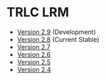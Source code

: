# TRLC LRM

* [Version 2.9](https://bmw-software-engineering.github.io/trlc/lrm.html) (Development)
* [Version 2.8](https://bmw-software-engineering.github.io/trlc/lrm-2.8.html) (Current Stable)
* [Version 2.7](https://bmw-software-engineering.github.io/trlc/lrm-2.7.html)
* [Version 2.6](https://bmw-software-engineering.github.io/trlc/lrm-2.6.html)
* [Version 2.5](https://bmw-software-engineering.github.io/trlc/lrm-2.5.html)
* [Version 2.4](https://bmw-software-engineering.github.io/trlc/lrm-2.4.html)
